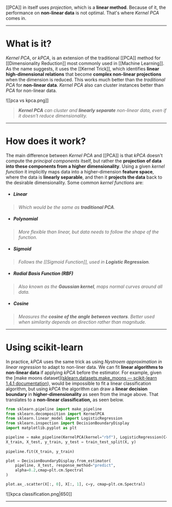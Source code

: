 
[[PCA]] in itself uses *projection*, which is a **linear method**. Because of it, the performance on **non-linear data** is not optimal. That's where *Kernel PCA* comes in.
___
# What is it?

*Kernel PCA*, or *kPCA*, is an extension of the traditional [[PCA]] method for [[Dimensionality Reduction]] most commonly used in [[Machine Learning]]. As the name suggests, it uses the [[Kernel Trick]], which identifies **linear high-dimensional relations** that become **complex non-linear projections** when the dimension is reduced. This works much better than the *traditional PCA* for **non-linear data**. *Kernel PCA* also can cluster instances better than *PCA* for non-linear data.

![[pca vs kpca.png]]

>***Kernel PCA** can cluster and **linearly separate** non-linear data, even if it doesn't reduce dimensionality.*
___
# How does it work?

The main difference between *Kernel PCA* and [[PCA]] is that *kPCA* doesn't compute the *principal components* itself, but rather the **projection of data into these components from a higher dimensionality**. Using a given *kernel function* it implicitly maps data into a higher-dimension **feature space**, where the data is **linearly separable**, and then it **projects the data** back to the desirable dimensionality.
Some common *kernel functions* are:

- ##### Linear
> *Which would be the same as **traditional PCA**.*

- ##### Polynomial
> *More flexible than linear, but data needs to follow the shape of the function.*

- ##### Sigmoid
>*Follows the [[Sigmoid Function]], used in **Logistic Regression**.*

- ##### Radial Basis Function (RBF)
>*Also known as the **Gaussian kernel**, maps normal curves around all data.*

- ##### Cosine
>*Measures the **cosine of the angle between vectors**. Better used when similarity depends on direction rather than magnitude.*
___
# Using scikit-learn

In practice, *kPCA* uses the same trick as using *Nystroem approximation in linear regression* to adapt to non-liner data. We can fit **linear algorithms to non-linear data** if applying *kPCA* before the estimator. 
For example, given the [make moons dataset]([sklearn.datasets.make_moons — scikit-learn 1.4.1 documentation](https://scikit-learn.org/stable/modules/generated/sklearn.datasets.make_moons.html)), would be impossible to fit a linear classification algorithm, but using *kPCA* the algorithm can draw a **linear decision boundary** in **higher-dimensionality** as seen from the image above. That translates to a **non-linear classification,** as seen below.

```python
from sklearn.pipeline import make_pipeline
from sklearn.decomposition import KernelPCA
from sklearn.linear_model import LogisticRegression
from sklearn.inspection import DecisionBoundaryDisplay
import matplotlib.pyplot as plt

pipeline = make_pipeline(KernelPCA(kernel="rbf"), LogisticRegression(C=10e5))
X_train, X_test, y_train, y_test = train_test_split(X, y)  
  
pipeline.fit(X_train, y_train)

plot = DecisionBoundaryDisplay.from_estimator(  
	pipeline, X_test, response_method="predict",
	alpha=0.2,cmap=plt.cm.Spectral  
)

plot.ax_.scatter(X[:, 0], X[:, 1], c=y, cmap=plt.cm.Spectral)
```

![[kpca classification.png|650]]
___